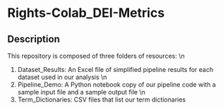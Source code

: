 # Rights-Colab_DEI-Metrics

## Description
This repository is composed of three folders of resources: \n
1) Dataset_Results: An Excel file of simplified pipeline results for each dataset used in our analysis \n
2) Pipeline_Demo: A Python notebook copy of our pipeline code with a sample input file and a sample output file \n
3) Term_Dictionaries: CSV files that list our term dictionaries
